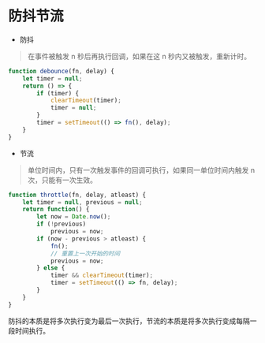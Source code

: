# 防抖节流

* 防抖

> 在事件被触发 n 秒后再执行回调，如果在这 n 秒内又被触发，重新计时。

```js
function debounce(fn, delay) {
    let timer = null;
    return () => {
        if (timer) {
            clearTimeout(timer);
            timer = null;
        }
        timer = setTimeout(() => fn(), delay);
    }
}
```



* 节流

> 单位时间内，只有一次触发事件的回调可执行，如果同一单位时间内触发 n 次，只能有一次生效。

```js
function throttle(fn, delay, atleast) {
    let timer = null, previous = null;
    return function() {
        let now = Date.now();
        if (!previous)
            previous = now;
        if (now - previous > atleast) {
            fn();
            // 重置上一次开始的时间
            previous = now;
        } else {
            timer && clearTimeout(timer);
            timer = setTimeout(() => fn, delay);
        }
    }
}
```



防抖的本质是将多次执行变为最后一次执行，节流的本质是将多次执行变成每隔一段时间执行。


